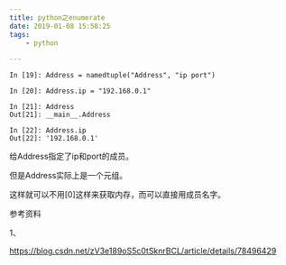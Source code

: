 ```yaml
---
title: python之enumerate
date: 2019-01-08 15:58:25
tags:
	- python

---
```




```
In [19]: Address = namedtuple("Address", "ip port")

In [20]: Address.ip = "192.168.0.1"                

In [21]: Address                                   
Out[21]: __main__.Address

In [22]: Address.ip                                
Out[22]: '192.168.0.1'
```

给Address指定了ip和port的成员。

但是Address实际上是一个元组。

这样就可以不用[0]这样来获取内存，而可以直接用成员名字。

参考资料

1、

https://blog.csdn.net/zV3e189oS5c0tSknrBCL/article/details/78496429

